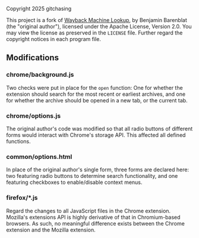 Copyright 2025 gitchasing

This project is a fork of
[Wayback Machine Lookup](https://github.com/bbarenblat/wayback-machine-button),
by Benjamin Barenblat (the "original author"), licensed under the Apache License, Version 2.0.
You may view the license as preserved in the `LICENSE` file.
Further regard the copyright notices in each program file.

## Modifications

### chrome/background.js
Two checks were put in place for the `open` function: One for whether the extension
should search for the most recent or earliest archives, and one for whether
the archive should be opened in a new tab, or the current tab.

### chrome/options.js
The original author's code was modified so that all radio buttons of different
forms would interact with Chrome's storage API.
This affected all defined functions.

### common/options.html
In place of the original author's single form, three forms are declared here:
two featuring radio buttons to determine search functionality,
and one featuring checkboxes to enable/disable context menus.

### firefox/*.js
Regard the changes to all JavaScript files in the Chrome extension. Mozilla's extensions API is
highly derivative of that in Chromium-based browsers. As such, no meaningful difference exists 
between the Chrome extension and the Mozilla extension.
